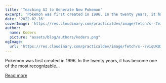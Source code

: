 ```yaml
---
title: 'Teaching AI to Generate New Pokemon'
excerpt: 'Pokemon was first created in 1996. In the twenty years, it has become one of the most recognizable...'
date: '2022-02-16'
coverImage: 'https://res.cloudinary.com/practicaldev/image/fetch/s--7viqUKU3--/c_imagga_scale,f_auto,fl_progressive,h_420,q_auto,w_1000/https://dev-to-uploads.s3.amazonaws.com/uploads/articles/bxjtidhjk4nranioe4pp.jpeg'
author:
  name: Koders
  picture: "assets/blog/authors/koders.png"
ogImage:
  url: 'https://res.cloudinary.com/practicaldev/image/fetch/s--7viqUKU3--/c_imagga_scale,f_auto,fl_progressive,h_420,q_auto,w_1000/https://dev-to-uploads.s3.amazonaws.com/uploads/articles/bxjtidhjk4nranioe4pp.jpeg'
---
```


Pokemon was first created in 1996. In the twenty years, it has become one of the most recognizable...

[Read more](https://dev.to/mage_ai/teaching-ai-to-generate-new-pokemon-3kk1)
